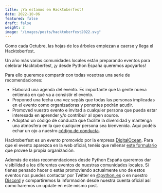 ```yaml
---
title: ¡Ya estamos en Hacktoberfest!
date: 2022-10-06
featured: false
draft: false
weight: 2
image: "/images/posts/hacktoberfest2022.svg"
---
```

Como cada Octubre, las hojas de los árboles empiezan a caerse y llega el Hacktoberfest.

Un año más varias comunidades locales están preparando eventos para celebrar Hacktoberfest, ¡y desde Python España queremos apoyarlos!

Para ello queremos compartir con todas vosotras una serie de recomendaciones:

- Elaborad una agenda del evento. Es importante que la gente nueva entienda en qué va a consistir el evento.
- Proponed una fecha una vez sepáis que todas las personas implicadas en el evento como organizadoras y ponentes podrán acudir.
- Promoved vuestro evento e invitad a cualquier persona que pueda estar interesada en aprender y/o contribuir al open source.
- Adoptad un código de conducta que facilite la diversidad y mantenga una atmósfera en la que cualquier persona sea bienvenida. Aquí podéis echar un ojo a nuestro [código de conducta](https://es.python.org/codigo-conducta/).

Hacktoberfest es un evento promovido por la empresa [DigitalOcean](https://www.digitalocean.com/). Para que el evento aparezca en la web oficial, tenéis que rellenar [este formulario](http://bit.ly/hacktoberfest-22-events) que provee la propia organización.

Además de estas recomendaciones desde Python España queremos dar visibilidad a los diferentes eventos de nuestras comunidades locales. Si tienes pensado hacer o estás promoviendo actualmente uno de estos eventos nos puedes contactar por Twitter en [@python_es](https://twitter.com/python_es) o en nuestro [Discord](https://discord.com/invite/35E3Ph7Fez) y compartiremos la información desde nuestra cuenta oficial así como haremos un update en este mismo post.
